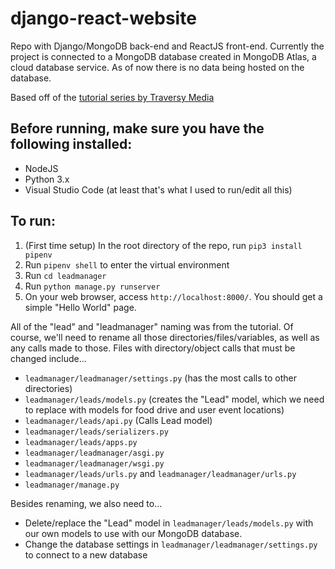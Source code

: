# django-react-website
Repo with Django/MongoDB back-end and ReactJS front-end.
Currently the project is connected to a MongoDB database created in MongoDB Atlas, a cloud database service. As of now there is no data being hosted on the database.

Based off of the [tutorial series by Traversy Media](https://www.youtube.com/playlist?list=PLillGF-RfqbbRA-CIUxlxkUpbq0IFkX60)

## Before running, make sure you have the following installed:
* NodeJS
* Python 3.x
* Visual Studio Code (at least that's what I used to run/edit all this)

## To run:
1. (First time setup) In the root directory of the repo, run `pip3 install pipenv`
2. Run `pipenv shell` to enter the virtual environment
3. Run `cd leadmanager`
4. Run `python manage.py runserver`
5. On your web browser, access `http://localhost:8000/`. You should get a simple "Hello World" page.

All of the "lead" and "leadmanager" naming was from the tutorial. Of course, we'll need to rename all those directories/files/variables, as well as any calls made to those. Files with directory/object calls that must be changed include...
* `leadmanager/leadmanager/settings.py` (has the most calls to other directories)
* `leadmanager/leads/models.py` (creates the "Lead" model, which we need to replace with models for food drive and user event locations)
* `leadmanager/leads/api.py` (Calls Lead model)
* `leadmanager/leads/serializers.py`
* `leadmanager/leads/apps.py`
* `leadmanager/leadmanager/asgi.py`
* `leadmanager/leadmanager/wsgi.py`
* `leadmanager/leads/urls.py` and `leadmanager/leadmanager/urls.py`
* `leadmanager/manage.py`

Besides renaming, we also need to...
* Delete/replace the "Lead" model in `leadmanager/leads/models.py` with our own models to use with our MongoDB database.
* Change the database settings in `leadmanager/leadmanager/settings.py` to connect to a new database
